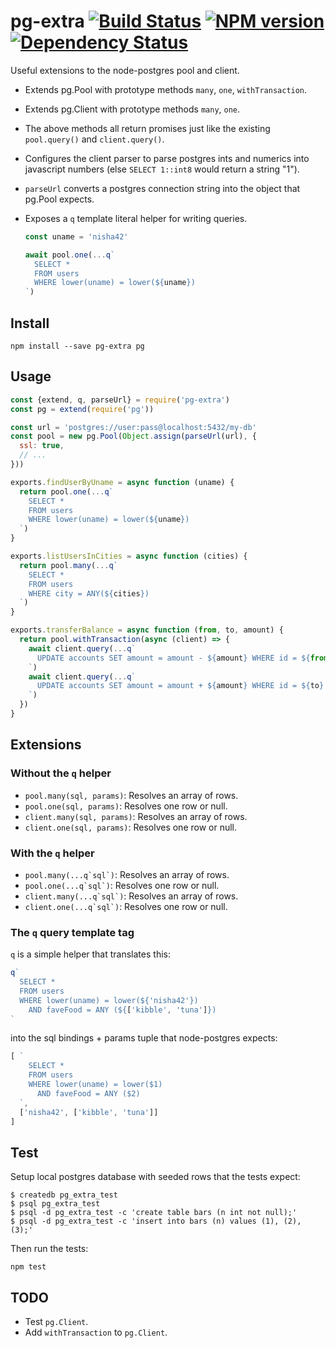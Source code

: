 
# pg-extra [![Build Status](https://travis-ci.org/danneu/pg-extra.svg?branch=master)](https://travis-ci.org/danneu/pg-extra) [![NPM version](https://badge.fury.io/js/pg-extra.svg)](http://badge.fury.io/js/pg-extra) [![Dependency Status](https://david-dm.org/danneu/pg-extra.svg)](https://david-dm.org/danneu/pg-extra)


Useful extensions to the node-postgres pool and client.

- Extends pg.Pool with prototype methods `many`, `one`, `withTransaction`.
- Extends pg.Client with prototype methods `many`, `one`.
- The above methods all return promises just like
  the existing `pool.query()` and `client.query()`.
- Configures the client parser to parse postgres ints and numerics 
  into javascript numbers (else `SELECT 1::int8` would return a string "1").
- `parseUrl` converts a postgres connection string into the object
  that pg.Pool expects.
- Exposes a `q` template literal helper for writing queries.

    ``` javascript
    const uname = 'nisha42'

    await pool.one(...q`
      SELECT *
      FROM users
      WHERE lower(uname) = lower(${uname})
    `)
    ```

## Install

    npm install --save pg-extra pg

## Usage

``` javascript
const {extend, q, parseUrl} = require('pg-extra')
const pg = extend(require('pg'))

const url = 'postgres://user:pass@localhost:5432/my-db'
const pool = new pg.Pool(Object.assign(parseUrl(url), {
  ssl: true,
  // ...
}))

exports.findUserByUname = async function (uname) {
  return pool.one(...q`
    SELECT *
    FROM users
    WHERE lower(uname) = lower(${uname})
  `)
}

exports.listUsersInCities = async function (cities) {
  return pool.many(...q`
    SELECT *
    FROM users
    WHERE city = ANY(${cities})
  `)
}

exports.transferBalance = async function (from, to, amount) {
  return pool.withTransaction(async (client) => {
    await client.query(...q`
      UPDATE accounts SET amount = amount - ${amount} WHERE id = ${from}
    `)
    await client.query(...q`
      UPDATE accounts SET amount = amount + ${amount} WHERE id = ${to}
    `)
  })
}
```

## Extensions

### Without the `q` helper

- `pool.many(sql, params)`: Resolves an array of rows.
- `pool.one(sql, params)`: Resolves one row or null.
- `client.many(sql, params)`: Resolves an array of rows.
- `client.one(sql, params)`: Resolves one row or null.

### With the `q` helper

- ``pool.many(...q`sql`)``: Resolves an array of rows.
- ``pool.one(...q`sql`)``: Resolves one row or null.
- ``client.many(...q`sql`)``: Resolves an array of rows.
- ``client.one(...q`sql`)``: Resolves one row or null.

### The `q` query template tag

`q` is a simple helper that translates this:

``` javascript
q`
  SELECT *
  FROM users
  WHERE lower(uname) = lower(${'nisha42'})
    AND faveFood = ANY (${['kibble', 'tuna']})
`
```

into the sql bindings + params tuple that node-postgres expects:

``` javascript
[ `
    SELECT *
    FROM users
    WHERE lower(uname) = lower($1)
      AND faveFood = ANY ($2)
  `,
  ['nisha42', ['kibble', 'tuna']]
]
```

## Test

Setup local postgres database with seeded rows that the tests expect:

    $ createdb pg_extra_test
    $ psql pg_extra_test
    $ psql -d pg_extra_test -c 'create table bars (n int not null);'
    $ psql -d pg_extra_test -c 'insert into bars (n) values (1), (2), (3);'

Then run the tests:

    npm test

## TODO

- Test `pg.Client`.
- Add `withTransaction` to `pg.Client`.
